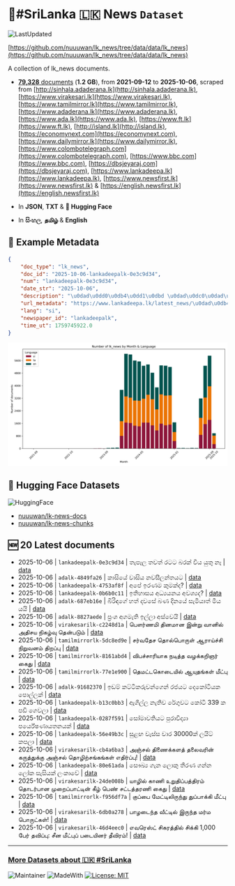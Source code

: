 # 📄#SriLanka 🇱🇰 News `Dataset`

![LastUpdated](https://img.shields.io/badge/last_updated-2025--10--06_16:26:59-green)

[https://github.com/nuuuwan/lk_news/tree/data/data/lk_news](https://github.com/nuuuwan/lk_news/tree/data/data/lk_news)

A collection of lk_news documents.

- [**79,328** documents](https://github.com/nuuuwan/lk_news/tree/data/data/lk_news) (**1.2 GB**), from **2021-09-12** to **2025-10-06**, scraped from [http://sinhala.adaderana.lk](http://sinhala.adaderana.lk), [https://www.virakesari.lk](https://www.virakesari.lk), [https://www.tamilmirror.lk](https://www.tamilmirror.lk), [https://www.adaderana.lk](https://www.adaderana.lk), [https://www.ada.lk](https://www.ada.lk), [https://www.ft.lk](https://www.ft.lk), [http://island.lk](http://island.lk), [https://economynext.com](https://economynext.com), [https://www.dailymirror.lk](https://www.dailymirror.lk), [https://www.colombotelegraph.com](https://www.colombotelegraph.com), [https://www.bbc.com](https://www.bbc.com), [https://dbsjeyaraj.com](https://dbsjeyaraj.com), [https://www.lankadeepa.lk](https://www.lankadeepa.lk), [https://www.newsfirst.lk](https://www.newsfirst.lk) & [https://english.newsfirst.lk](https://english.newsfirst.lk)

- In **JSON**, **TXT** & **🤗 Hugging Face**

- In **සිංහල**, **தமிழ்** & **English**

## 📝 Example Metadata

```json
{
    "doc_type": "lk_news",
    "doc_id": "2025-10-06-lankadeepalk-0e3c9d34",
    "num": "lankadeepalk-0e3c9d34",
    "date_str": "2025-10-06",
    "description": "\u0dad\u0dd0\u0db4\u0dd1\u0dbd \u0dad\u0dc0\u0dad\u0dca \u0dbb\u0da7\u0da7 \u0db6\u0dbb\u0d9a\u0dca \u0dc0\u0dd2\u0dba \u0dba\u0dd4\u0dad\u0dd4 \u0db1\u0dd1",
    "url_metadata": "https://www.lankadeepa.lk/latest_news/\u0dad\u0db4\u0dbd-\u0dad\u0dc0\u0dad-\u0dbb\u0da7\u0da7-\u0db6\u0dbb\u0d9a-\u0dc0\u0dba-\u0dba\u0dad-\u0db1/1-680799",
    "lang": "si",
    "newspaper_id": "lankadeepalk",
    "time_ut": 1759745922.0
}
```

![Chart](https://raw.githubusercontent.com/nuuuwan/lk_news/refs/heads/data/data/lk_news/docs_by_month_and_lang.png)

## 🤗 Hugging Face Datasets

![HuggingFace](https://img.shields.io/badge/-HuggingFace-FDEE21?style=for-the-badge&logo=HuggingFace)

- [nuuuwan/lk-news-docs](https://huggingface.co/datasets/nuuuwan/lk-news-docs)
- [nuuuwan/lk-news-chunks](https://huggingface.co/datasets/nuuuwan/lk-news-chunks)

## 🆕 20 Latest documents

- 2025-10-06 | `lankadeepalk-0e3c9d34` | තැපෑල තවත් රටට බරක් විය යුතු නෑ | [data](https://github.com/nuuuwan/lk_news/tree/data/data/lk_news/2020s/2025/2025-10-06-lankadeepalk-0e3c9d34)
- 2025-10-06 | `adalk-4849fa26` | කාසියේ වාසිය නවසීලන්තයට | [data](https://github.com/nuuuwan/lk_news/tree/data/data/lk_news/2020s/2025/2025-10-06-adalk-4849fa26)
- 2025-10-06 | `lankadeepalk-4753af8f` | අපේ ඉරණම කුමක්ද? | [data](https://github.com/nuuuwan/lk_news/tree/data/data/lk_news/2020s/2025/2025-10-06-lankadeepalk-4753af8f)
- 2025-10-06 | `lankadeepalk-0b6b0c11` | ඉතිහාසය අධ්‍යයනය අවශ්‍යද? | [data](https://github.com/nuuuwan/lk_news/tree/data/data/lk_news/2020s/2025/2025-10-06-lankadeepalk-0b6b0c11)
- 2025-10-06 | `adalk-687eb16e` | බිරිඳගේ හත් දවසේ බණ දිනයේ සැමියාත් මිය යයි | [data](https://github.com/nuuuwan/lk_news/tree/data/data/lk_news/2020s/2025/2025-10-06-adalk-687eb16e)
- 2025-10-06 | `adalk-8827aede` | ප්‍රංශ අගමැති ඉල්ලා අස්වෙයි | [data](https://github.com/nuuuwan/lk_news/tree/data/data/lk_news/2020s/2025/2025-10-06-adalk-8827aede)
- 2025-10-06 | `virakesarilk-c2248d1a` | பௌர்ணமி தினமான இன்று வானில் அதிசய நிகழ்வு தென்படும் | [data](https://github.com/nuuuwan/lk_news/tree/data/data/lk_news/2020s/2025/2025-10-06-virakesarilk-c2248d1a)
- 2025-10-06 | `tamilmirrorlk-5dc8ed9e` | சர்வதேச தொல்பொருள் ஆராய்ச்சி நிறுவனம் திறப்பு | [data](https://github.com/nuuuwan/lk_news/tree/data/data/lk_news/2020s/2025/2025-10-06-tamilmirrorlk-5dc8ed9e)
- 2025-10-06 | `tamilmirrorlk-8161abd4` | விபச்சாரியாக நடித்த வழக்கறிஞர் கைது | [data](https://github.com/nuuuwan/lk_news/tree/data/data/lk_news/2020s/2025/2025-10-06-tamilmirrorlk-8161abd4)
- 2025-10-06 | `tamilmirrorlk-77e1e900` | தெமட்டகொடையில் ஆயுதங்கள் மீட்பு | [data](https://github.com/nuuuwan/lk_news/tree/data/data/lk_news/2020s/2025/2025-10-06-tamilmirrorlk-77e1e900)
- 2025-10-06 | `adalk-91682370` | ඉඩම් කට්ටිකරුවන්ගෙන් රජයට දෙකෝටියක පොල්ලක් | [data](https://github.com/nuuuwan/lk_news/tree/data/data/lk_news/2020s/2025/2025-10-06-adalk-91682370)
- 2025-10-06 | `lankadeepalk-b13c0bb3` | ඇගිල්ල නැතිව රේගුවට  කෝටි  339 ක  පඩි ගෙවලා | [data](https://github.com/nuuuwan/lk_news/tree/data/data/lk_news/2020s/2025/2025-10-06-lankadeepalk-b13c0bb3)
- 2025-10-06 | `lankadeepalk-0287f591` | සෝමාවතියට පුරාවිද්‍යා පර්යේෂණායතනයක් | [data](https://github.com/nuuuwan/lk_news/tree/data/data/lk_news/2020s/2025/2025-10-06-lankadeepalk-0287f591)
- 2025-10-06 | `lankadeepalk-56e49b3c` | සුළඟ වැස්ස  වාර 30000ක් ලයිට් කපලා | [data](https://github.com/nuuuwan/lk_news/tree/data/data/lk_news/2020s/2025/2025-10-06-lankadeepalk-56e49b3c)
- 2025-10-06 | `virakesarilk-cb4a6ba3` | அஞ்சல் திணைக்களத் தலைவரின் கருத்துக்கு அஞ்சல் தொழிற்சங்கங்கள் எதிர்ப்பு! | [data](https://github.com/nuuuwan/lk_news/tree/data/data/lk_news/2020s/2025/2025-10-06-virakesarilk-cb4a6ba3)
- 2025-10-06 | `lankadeepalk-80e61ada` | සෞඛ්‍ය ගැන ලොකු  තීරණ ගන්න ලෝක සැසියක් ලංකාවේ | [data](https://github.com/nuuuwan/lk_news/tree/data/data/lk_news/2020s/2025/2025-10-06-lankadeepalk-80e61ada)
- 2025-10-06 | `virakesarilk-24de008b` | யாழில் காணி உறுதிப்பத்திரம் தொடர்பான முறைப்பாட்டின் கீழ் பெண் சட்டத்தரணி கைது | [data](https://github.com/nuuuwan/lk_news/tree/data/data/lk_news/2020s/2025/2025-10-06-virakesarilk-24de008b)
- 2025-10-06 | `tamilmirrorlk-f956df7a` | குப்பை மேட்டிலிருந்து துப்பாக்கி மீட்பு | [data](https://github.com/nuuuwan/lk_news/tree/data/data/lk_news/2020s/2025/2025-10-06-tamilmirrorlk-f956df7a)
- 2025-10-06 | `virakesarilk-6db0a278` | பாழடைந்த வீட்டில் இருந்த மர்ம பொருட்கள்! | [data](https://github.com/nuuuwan/lk_news/tree/data/data/lk_news/2020s/2025/2025-10-06-virakesarilk-6db0a278)
- 2025-10-06 | `virakesarilk-46d4eec0` | எவரெஸ்ட் சிகரத்தில் சிக்கி 1,000 பேர் தவிப்பு: சீன மீட்புப் படையினர் தீவிரம்! | [data](https://github.com/nuuuwan/lk_news/tree/data/data/lk_news/2020s/2025/2025-10-06-virakesarilk-46d4eec0)

---

### [More Datasets about 🇱🇰 #SriLanka](https://github.com/nuuuwan/lk_datasets)

![Maintainer](https://img.shields.io/badge/maintainer-nuuuwan-red)
![MadeWith](https://img.shields.io/badge/made_with-python-blue)
[![License: MIT](https://img.shields.io/badge/License-MIT-yellow.svg)](https://opensource.org/licenses/MIT)
